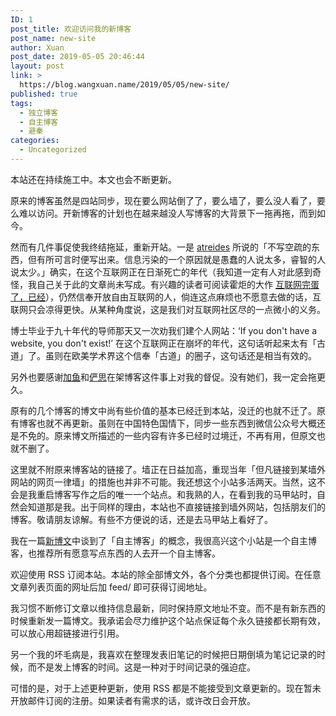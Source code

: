 ```yaml
---
ID: 1
post_title: 欢迎访问我的新博客
post_name: new-site
author: Xuan
post_date: 2019-05-05 20:46:44
layout: post
link: >
  https://blog.wangxuan.name/2019/05/05/new-site/
published: true
tags:
  - 独立博客
  - 自主博客
  - 避秦
categories:
  - Uncategorized
---
```

本站还在持续施工中。本文也会不断更新。

原来的博客虽然是四站同步，现在要么网站倒了了，要么墙了，要么没人看了，要么难以访问。开新博客的计划也在越来越没人写博客的大背景下一拖再拖，而到如今。

然而有几件事促使我终结拖延，重新开站。一是 [atreides](https://solitorian.com/2019/04/freefromqin/) 所说的「不写空疏的东西，但有所可言时便写出来。信息污染的一个原因就是愚蠢的人说太多，睿智的人说太少。」确实，在这个互联网正在日渐死亡的年代（我知道一定有人对此感到奇怪，我自己关于此的文章尚未写成。有兴趣的读者可阅读霍炬的大作 [互联网完蛋了，已经](https://mp.weixin.qq.com/s?__biz=MjM5MTE4Nzk1NA==&mid=2650741755&idx=1&sn=d53dc6d886288ae9d99e53c1de657fc6&chksm=beb2ed6689c56470497ffcdf810c900fee00770980801b1e0ad0b2fbab929e175ffeaa9717f4&scene=21)），仍然信奉开放自由互联网的人，倘连这点麻烦也不愿意去做的话，互联网只会凉得更快。从某种角度说，这是我们对互联网社区尽的一点微小的义务。

博士毕业于九十年代的导师那天又一次劝我们建个人网站：‘If you don't have a website, you don't exist!’ 在这个互联网正在崩坏的年代，这句话听起来太有「古道」了。虽则在欧美学术界这个信奉「古道」的圈子，这句话还是相当有效的。

另外也要感谢[加鱼](https://kkjiayu.github.io/)和[俨思](https://1983etymonjin.github.io/)在架博客这件事上对我的督促。没有她们，我一定会拖更久。

原有的几个博客的博文中尚有些价值的基本已经迁到本站，没迁的也就不迁了。原有博客也就不再更新。虽则在中国特色国情下，同步一些东西到微信公众号大概还是不免的。原来博文所描述的一些内容有许多已经时过境迁，不再有用，但原文也就不删了。

这里就不附原来博客站的链接了。墙正在日益加高，重现当年「但凡链接到某墙外网站的网页一律墙」的措施也并非不可能。我还想这个小站多活两天。当然，这不会是我重启博客写作之后的唯一一个站点。和我熟的人，在看到我的马甲站时，自然会知道那是我。出于同样的理由，本站也不直接链接到墙外网站，包括朋友们的博客。敬请朋友谅解。有些不方便说的话，还是去马甲站上看好了。

我在一篇[新博文](http://blog.wangxuan.name/2020/03/04/where-to-host-my-blog/)中谈到了「自主博客」的概念，我很高兴这个小站是一个自主博客，也推荐所有愿意写点东西的人去开一个自主博客。

欢迎使用 RSS 订阅本站。本站的除全部博文外，各个分类也都提供订阅。在任意文章列表页面的网址后加 feed/ 即可获得订阅地址。

我习惯不断修订文章以维持信息最新，同时保持原文地址不变。而不是有新东西的时候重新发一篇博文。我承诺会尽力维护这个站点保证每个永久链接都长期有效，可以放心用超链接进行引用。

另一个我的坏毛病是，我喜欢在整理发表旧笔记的时候把日期倒填为笔记记录的时候，而不是发上博客的时间。这是一种对于时间记录的强迫症。

可惜的是，对于上述更种更新，使用 RSS 都是不能接受到文章更新的。现在暂未开放邮件订阅的注册。如果读者有需求的话，或许改日会开放。
